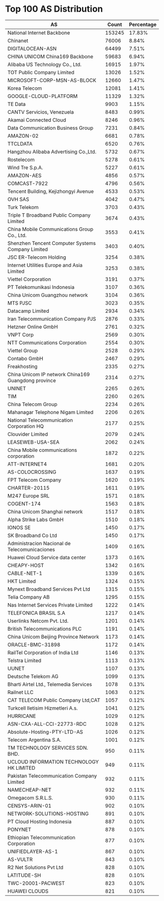 # Top 100 AS Distribution
| AS | Count | Percentage |
|----|----|----|
| National Internet Backbone | 153245 | 17.83% |
| Chinanet | 76006 | 8.84% |
| DIGITALOCEAN-ASN | 64499 | 7.51% |
| CHINA UNICOM China169 Backbone | 59683 | 6.94% |
| Alibaba US Technology Co., Ltd. | 16915 | 1.97% |
| TOT Public Company Limited | 13026 | 1.52% |
| MICROSOFT-CORP-MSN-AS-BLOCK | 12660 | 1.47% |
| Korea Telecom | 12081 | 1.41% |
| GOOGLE-CLOUD-PLATFORM | 11329 | 1.32% |
| TE Data | 9903 | 1.15% |
| CANTV Servicios, Venezuela | 8483 | 0.99% |
| Akamai Connected Cloud | 8246 | 0.96% |
| Data Communication Business Group | 7231 | 0.84% |
| AMAZON-02 | 6681 | 0.78% |
| TTCLDATA | 6520 | 0.76% |
| Hangzhou Alibaba Advertising Co.,Ltd. | 5732 | 0.67% |
| Rostelecom | 5278 | 0.61% |
| Wind Tre S.p.A. | 5227 | 0.61% |
| AMAZON-AES | 4856 | 0.57% |
| COMCAST-7922 | 4796 | 0.56% |
| Tencent Building, Kejizhongyi Avenue | 4533 | 0.53% |
| OVH SAS | 4042 | 0.47% |
| Turk Telekom | 3703 | 0.43% |
| Triple T Broadband Public Company Limited | 3674 | 0.43% |
| China Mobile Communications Group Co., Ltd. | 3553 | 0.41% |
| Shenzhen Tencent Computer Systems Company Limited | 3403 | 0.40% |
| JSC ER-Telecom Holding | 3254 | 0.38% |
| Internet Utilities Europe and Asia Limited | 3253 | 0.38% |
| Viettel Corporation | 3191 | 0.37% |
| PT Telekomunikasi Indonesia | 3107 | 0.36% |
| China Unicom Guangzhou network | 3104 | 0.36% |
| MTS PJSC | 3023 | 0.35% |
| Datacamp Limited | 2934 | 0.34% |
| Iran Telecommunication Company PJS | 2876 | 0.33% |
| Hetzner Online GmbH | 2761 | 0.32% |
| VNPT Corp | 2569 | 0.30% |
| NTT Communications Corporation | 2554 | 0.30% |
| Viettel Group | 2528 | 0.29% |
| Contabo GmbH | 2467 | 0.29% |
| Freakhosting | 2335 | 0.27% |
| China Unicom IP network China169 Guangdong province | 2314 | 0.27% |
| UNINET | 2265 | 0.26% |
| TIM | 2260 | 0.26% |
| China Telecom Group | 2234 | 0.26% |
| Mahanagar Telephone Nigam Limited | 2206 | 0.26% |
| National Telecommunication Corporation HQ | 2177 | 0.25% |
| Clouvider Limited | 2079 | 0.24% |
| LEASEWEB-USA-SEA | 2062 | 0.24% |
| China Mobile communications corporation | 1872 | 0.22% |
| ATT-INTERNET4 | 1681 | 0.20% |
| AS-COLOCROSSING | 1637 | 0.19% |
| FPT Telecom Company | 1620 | 0.19% |
| CHARTER-20115 | 1611 | 0.19% |
| M247 Europe SRL | 1571 | 0.18% |
| COGENT-174 | 1563 | 0.18% |
| China Unicom Shanghai network | 1517 | 0.18% |
| Alpha Strike Labs GmbH | 1510 | 0.18% |
| IONOS SE | 1450 | 0.17% |
| SK Broadband Co Ltd | 1450 | 0.17% |
| Administracion Nacional de Telecomunicaciones | 1409 | 0.16% |
| Huawei Cloud Service data center | 1373 | 0.16% |
| CHEAPY-HOST | 1342 | 0.16% |
| CABLE-NET-1 | 1339 | 0.16% |
| HKT Limited | 1324 | 0.15% |
| Mynext Broadband Services Pvt Ltd | 1315 | 0.15% |
| Telia Company AB | 1295 | 0.15% |
| Nas Internet Services Private Limited | 1222 | 0.14% |
| TELEFONICA BRASIL S.A | 1217 | 0.14% |
| Userlinks Netcom Pvt. Ltd. | 1201 | 0.14% |
| British Telecommunications PLC | 1191 | 0.14% |
| China Unicom Beijing Province Network | 1173 | 0.14% |
| ORACLE-BMC-31898 | 1172 | 0.14% |
| RailTel Corporation of India Ltd | 1146 | 0.13% |
| Telstra Limited | 1113 | 0.13% |
| UUNET | 1107 | 0.13% |
| Deutsche Telekom AG | 1099 | 0.13% |
| Bharti Airtel Ltd., Telemedia Services | 1078 | 0.13% |
| Railnet LLC | 1063 | 0.12% |
| CAT TELECOM Public Company Ltd,CAT | 1057 | 0.12% |
| Turkcell Iletisim Hizmetleri A.s. | 1041 | 0.12% |
| HURRICANE | 1029 | 0.12% |
| ASN-CXA-ALL-CCI-22773-RDC | 1028 | 0.12% |
| Absolute-Hosting-PTY-LTD-AS | 1026 | 0.12% |
| Telecom Argentina S.A. | 1001 | 0.12% |
| TM TECHNOLOGY SERVICES SDN. BHD. | 950 | 0.11% |
| UCLOUD INFORMATION TECHNOLOGY HK LIMITED | 949 | 0.11% |
| Pakistan Telecommunication Company Limited | 932 | 0.11% |
| NAMECHEAP-NET | 932 | 0.11% |
| Omegacom S.R.L.S. | 930 | 0.11% |
| CENSYS-ARIN-01 | 902 | 0.10% |
| NETWORK-SOLUTIONS-HOSTING | 891 | 0.10% |
| PT Cloud Hosting Indonesia | 887 | 0.10% |
| PONYNET | 878 | 0.10% |
| Ethiopian Telecommunication Corporation | 877 | 0.10% |
| UNIFIEDLAYER-AS-1 | 867 | 0.10% |
| AS-VULTR | 843 | 0.10% |
| R2 Net Solutions Pvt Ltd | 828 | 0.10% |
| LATITUDE-SH | 828 | 0.10% |
| TWC-20001-PACWEST | 823 | 0.10% |
| HUAWEI CLOUDS | 821 | 0.10% |
